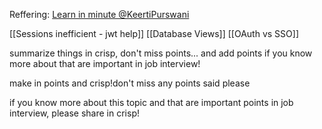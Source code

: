 
Reffering:
[Learn in minute @KeertiPurswani](https://www.youtube.com/playlist?list=PLliXPok7Zonmtn7MzXqnClQvcrIVxVGz9)




[[Sessions inefficient - jwt help]]
[[Database Views]]
[[OAuth vs SSO]]




summarize things in crisp, don't miss points... and add points if you know more about that are important in job interview! 

make in points and crisp!don't miss any points said please



if you know more about this topic and that are important points in job interview, please share in crisp! 


